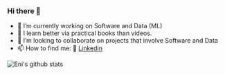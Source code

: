 ### Hi there 👋
- 🔭 I’m currently working on Software and Data (ML)
- 📙 I learn better via practical books than videos.
- 👯 I’m looking to collaborate on projects that involve Software and Data
- 📫 How to find me: 🏢 [Linkedin](https://www.linkedin.com/in/eniwoke-c-b71852a1)

![Eni's github stats](https://github.com/cornzyblack/github-readme-stats&show_icons&theme=highcontrast)
